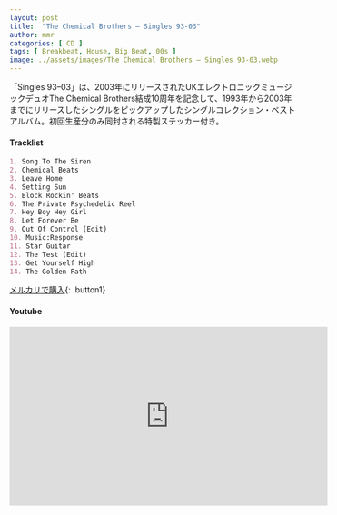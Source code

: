 ```yaml
---
layout: post
title:  "The Chemical Brothers – Singles 93-03"
author: mmr
categories: [ CD ]
tags: [ Breakbeat, House, Big Beat, 00s ]
image: ../assets/images/The Chemical Brothers – Singles 93-03.webp
---
```


「Singles 93–03」は、2003年にリリースされたUKエレクトロニックミュージックデュオThe Chemical Brothers結成10周年を記念して、1993年から2003年までにリリースしたシングルをピックアップしたシングルコレクション・ベストアルバム。初回生産分のみ同封される特製ステッカー付き。


#### Tracklist
```md
1. Song To The Siren
2. Chemical Beats
3. Leave Home
4. Setting Sun
5. Block Rockin' Beats
6. The Private Psychedelic Reel
7. Hey Boy Hey Girl
8. Let Forever Be
9. Out Of Control (Edit)
10. Music:Response
11. Star Guitar
12. The Test (Edit)
13. Get Yourself High
14. The Golden Path
```

[メルカリで購入](https://jp.mercari.com/item/m84833515044?afid=6142608987){: .button1}

#### Youtube
<iframe width="560" height="315" src="https://www.youtube.com/embed/N-dnwFRs6OA?si=KLkB6BFj9DXx4ab_" title="YouTube video player" frameborder="0" allow="accelerometer; autoplay; clipboard-write; encrypted-media; gyroscope; picture-in-picture; web-share" referrerpolicy="strict-origin-when-cross-origin" allowfullscreen></iframe>